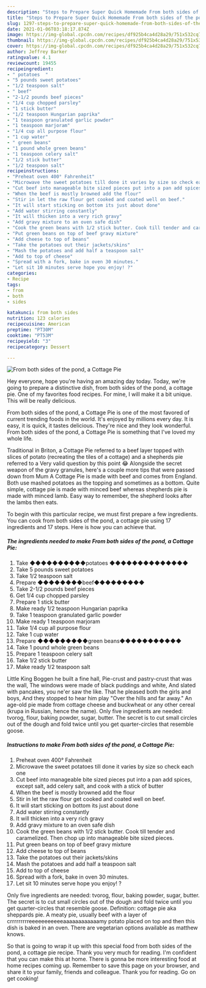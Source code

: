 ```yaml
---
description: "Steps to Prepare Super Quick Homemade From both sides of the pond, a Cottage Pie"
title: "Steps to Prepare Super Quick Homemade From both sides of the pond, a Cottage Pie"
slug: 1297-steps-to-prepare-super-quick-homemade-from-both-sides-of-the-pond-a-cottage-pie
date: 2021-01-06T03:18:17.874Z
image: https://img-global.cpcdn.com/recipes/df925b4ca4d28a29/751x532cq70/from-both-sides-of-the-pond-a-cottage-pie-recipe-main-photo.jpg
thumbnail: https://img-global.cpcdn.com/recipes/df925b4ca4d28a29/751x532cq70/from-both-sides-of-the-pond-a-cottage-pie-recipe-main-photo.jpg
cover: https://img-global.cpcdn.com/recipes/df925b4ca4d28a29/751x532cq70/from-both-sides-of-the-pond-a-cottage-pie-recipe-main-photo.jpg
author: Jeffrey Barker
ratingvalue: 4.1
reviewcount: 19455
recipeingredient:
- " potatoes  "
- "5 pounds sweet potatoes"
- "1/2 teaspoon salt"
- " beef"
- "2-1/2 pounds beef pieces"
- "1/4 cup chopped parsley"
- "1 stick butter"
- "1/2 teaspoon Hungarian paprika"
- "1 teaspoon granulated garlic powder"
- "1 teaspoon marjoram"
- "1/4 cup all purpose flour"
- "1 cup water"
- " green beans"
- "1 pound whole green beans"
- "1 teaspoon celery salt"
- "1/2 stick butter"
- "1/2 teaspoon salt"
recipeinstructions:
- "Preheat oven 400° Fahrenheit"
- "Microwave the sweet potatoes till done it varies by size so check each one"
- "Cut beef into manageable bite sized pieces put into a pan add spices, except salt, add celery salt, and cook with a stick of butter"
- "When the beef is mostly browned add the flour"
- "Stir in let the raw flour get cooked and coated well on beef."
- "It will start sticking on bottom its just about done"
- "Add water stirring constantly"
- "It will thicken into a very rich gravy"
- "Add gravy mixture to an oven safe dish"
- "Cook the green beans with 1/2 stick butter. Cook till tender and caramelized.  Then chop up into manageable bite sized pieces."
- "Put green beans on top of beef gravy mixture"
- "Add cheese to top of beans"
- "Take the potatoes out their jackets/skins"
- "Mash the potatoes and add half a teaspoon salt"
- "Add to top of cheese"
- "Spread with a fork, bake in oven 30 minutes."
- "Let sit 10 minutes serve hope you enjoy! ?"
categories:
- Recipe
tags:
- from
- both
- sides

katakunci: from both sides 
nutrition: 123 calories
recipecuisine: American
preptime: "PT30M"
cooktime: "PT53M"
recipeyield: "3"
recipecategory: Dessert

---
```



![From both sides of the pond, a Cottage Pie](https://img-global.cpcdn.com/recipes/df925b4ca4d28a29/751x532cq70/from-both-sides-of-the-pond-a-cottage-pie-recipe-main-photo.jpg)

Hey everyone, hope you're having an amazing day today. Today, we're going to prepare a distinctive dish, from both sides of the pond, a cottage pie. One of my favorites food recipes. For mine, I will make it a bit unique. This will be really delicious.

From both sides of the pond, a Cottage Pie is one of the most favored of current trending foods in the world. It's enjoyed by millions every day. It is easy, it is quick, it tastes delicious. They're nice and they look wonderful. From both sides of the pond, a Cottage Pie is something that I've loved my whole life.

Traditional in Briton, a Cottage Pie referred to a beef layer topped with slices of potato (recreating the tiles of a cottage) and a shepherds pie referred to a Very valid question by this point 😂 Alongside the secret weapon of the gravy granules, here&#39;s a couple more tips that were passed down from Mum A Cottage Pie is made with beef and comes from England. Both use mashed potatoes as the topping and sometimes as a bottom. Quite simple, cottage pie is made with minced beef whereas shepherds pie is made with minced lamb. Easy way to remember, the shepherd looks after the lambs then eats.


To begin with this particular recipe, we must first prepare a few ingredients. You can cook from both sides of the pond, a cottage pie using 17 ingredients and 17 steps. Here is how you can achieve that.

<!--inarticleads1-->

##### The ingredients needed to make From both sides of the pond, a Cottage Pie:

1. Take  ◆◆◆◆◆◆◆◆◆◆potatoes  ◆◆◆◆◆◆◆◆◆◆◆◆◆◆
1. Take 5 pounds sweet potatoes
1. Take 1/2 teaspoon salt
1. Prepare  ◆◆◆◆◆◆◆◆beef◆◆◆◆◆◆◆◆◆
1. Take 2-1/2 pounds beef pieces
1. Get 1/4 cup chopped parsley
1. Prepare 1 stick butter
1. Make ready 1/2 teaspoon Hungarian paprika
1. Take 1 teaspoon granulated garlic powder
1. Make ready 1 teaspoon marjoram
1. Take 1/4 cup all purpose flour
1. Take 1 cup water
1. Prepare  ◆◆◆◆◆◆◆◆◆green beans◆◆◆◆◆◆◆◆◆◆◆
1. Take 1 pound whole green beans
1. Prepare 1 teaspoon celery salt
1. Take 1/2 stick butter
1. Make ready 1/2 teaspoon salt


Little King Boggen he built a fine hall, Pie-crust and pastry-crust that was the ⁠wall, The windows were made of black puddings ⁠and white, And slated with pancakes, you ne&#39;er saw ⁠the like. That he pleased both the girls and boys, And they stopped to hear him play &#34;Over the hills and far away.&#34; An age-old pie made from cottage cheese and buckwheat or any other cereal (krupa in Russian, hence the name). Only five ingredients are needed: tvorog, flour, baking powder, sugar, butter. The secret is to cut small circles out of the dough and fold twice until you get quarter-circles that resemble goose. 

<!--inarticleads2-->

##### Instructions to make From both sides of the pond, a Cottage Pie:

1. Preheat oven 400° Fahrenheit
1. Microwave the sweet potatoes till done it varies by size so check each one
1. Cut beef into manageable bite sized pieces put into a pan add spices, except salt, add celery salt, and cook with a stick of butter
1. When the beef is mostly browned add the flour
1. Stir in let the raw flour get cooked and coated well on beef.
1. It will start sticking on bottom its just about done
1. Add water stirring constantly
1. It will thicken into a very rich gravy
1. Add gravy mixture to an oven safe dish
1. Cook the green beans with 1/2 stick butter. Cook till tender and caramelized.  Then chop up into manageable bite sized pieces.
1. Put green beans on top of beef gravy mixture
1. Add cheese to top of beans
1. Take the potatoes out their jackets/skins
1. Mash the potatoes and add half a teaspoon salt
1. Add to top of cheese
1. Spread with a fork, bake in oven 30 minutes.
1. Let sit 10 minutes serve hope you enjoy! ?


Only five ingredients are needed: tvorog, flour, baking powder, sugar, butter. The secret is to cut small circles out of the dough and fold twice until you get quarter-circles that resemble goose. Definition: cottage pie aka sheppards pie. A meaty pie, usually beef with a layer of crrrrrrrrreeeeeeeeeeeaaaaaaaaaaaamy potato placed on top and then this dish is baked in an oven. There are vegetarian options available as matthew knows. 

So that is going to wrap it up with this special food from both sides of the pond, a cottage pie recipe. Thank you very much for reading. I'm confident that you can make this at home. There is gonna be more interesting food at home recipes coming up. Remember to save this page on your browser, and share it to your family, friends and colleague. Thank you for reading. Go on get cooking!
